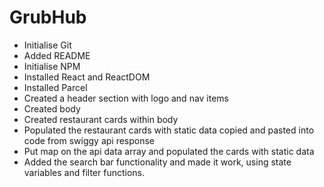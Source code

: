 # GrubHub
   - Initialise Git
   - Added README
   - Initialise NPM
   - Installed React and ReactDOM
   - Installed Parcel
   - Created a header section with logo and nav items
   - Created body
   - Created restaurant cards within body
   - Populated the restaurant cards with static data copied and pasted into code from swiggy api response
   - Put map on the api data array and populated the cards with static data
   - Added the search bar functionality and made it work, using state variables and filter functions.